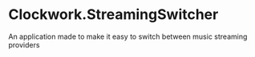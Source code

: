 # Clockwork.StreamingSwitcher
An application made to make it easy to switch between music streaming providers
